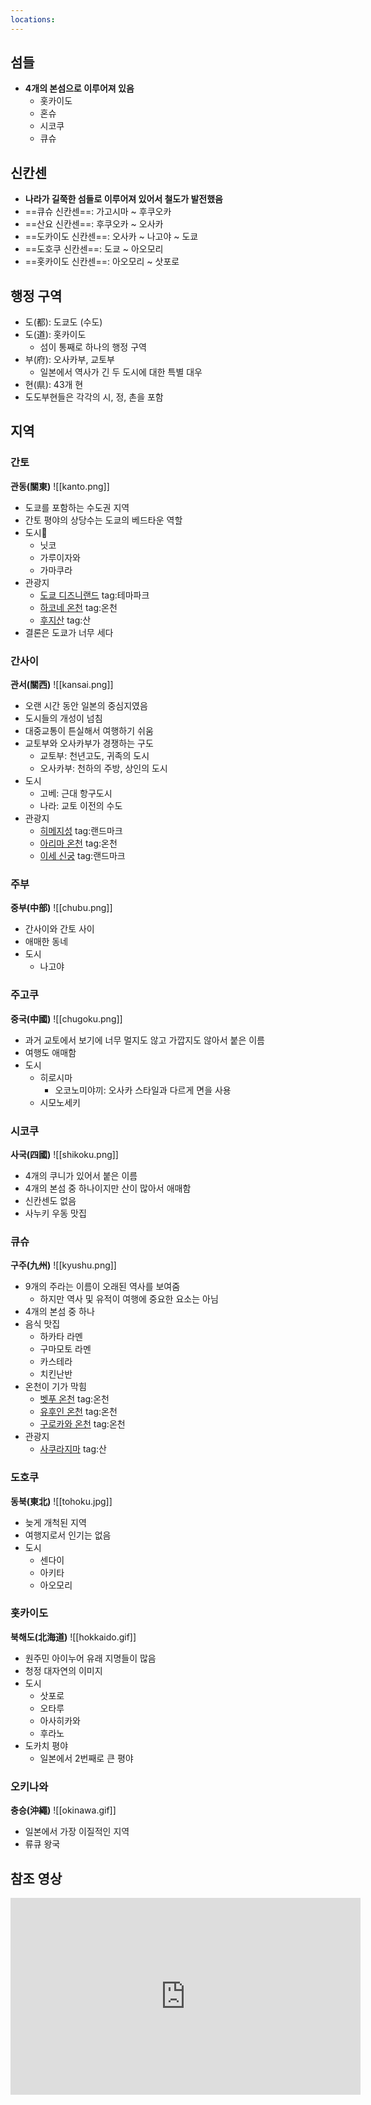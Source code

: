 ```yaml
---
locations: 
---
```

## 섬들
- **4개의 본섬으로 이루어져 있음**
	- 홋카이도
	- 혼슈
	- 시코쿠
	- 큐슈

## 신칸센
- **나라가 길쭉한 섬들로 이루어져 있어서 철도가 발전했음**
- ==큐슈 신칸센==: 가고시마 ~ 후쿠오카
- ==산요 신칸센==: 후쿠오카 ~ 오사카
- ==도카이도 신칸센==: 오사카 ~ 나고야 ~ 도쿄
- ==도호쿠 신칸센==: 도쿄 ~ 아오모리
- ==홋카이도 신칸센==: 아오모리 ~ 삿포로

## 행정 구역
- 도(都): 도쿄도 (수도)
- 도(道): 홋카이도
	- 섬이 통째로 하나의 행정 구역
- 부(府): 오사카부, 교토부
	- 일본에서 역사가 긴 두 도시에 대한 특별 대우
- 현(県): 43개 현
- 도도부현들은 각각의 시, 정, 촌을 포함

## 지역
### 간토
**관동(關東)**
![[kanto.png]]
- 도쿄를 포함하는 수도권 지역
- 간토 평야의 상당수는 도쿄의 베드타운 역할
- 도시
	- 닛코
	- 가루이자와
	- 가마쿠라
- 관광지
	- [도쿄 디즈니랜드](geo:35.6328964,139.8803943) tag:테마파크
	- [하코네 온천](geo:35.2331841,139.1041572) tag:온천
	- [후지산](geo:35.3606255,138.7273634) tag:산
- 결론은 도쿄가 너무 세다

### 간사이
**관서(關西)**
![[kansai.png]]
- 오랜 시간 동안 일본의 중심지였음
- 도시들의 개성이 넘침
- 대중교통이 튼실해서 여행하기 쉬움
- 교토부와 오사카부가 경쟁하는 구도
	- 교토부: 천년고도, 귀족의 도시
	- 오사카부: 천하의 주방, 상인의 도시
- 도시
	- 고베: 근대 항구도시
	- 나라: 교토 이전의 수도
- 관광지
	- [히메지성](geo:34.839449,134.6939047) tag:랜드마크
	- [아리마 온천](geo:34.7978083,135.2476961) tag:온천
	- [이세 신궁](geo:34.4550038,136.7254738) tag:랜드마크

### 주부
**중부(中部)**
![[chubu.png]]
- 간사이와 간토 사이
- 애매한 동네
- 도시
	- 나고야

### 주고쿠
**중국(中國)**
![[chugoku.png]]
- 과거 교토에서 보기에 너무 멀지도 않고 가깝지도 않아서 붙은 이름
- 여행도 애매함
- 도시
	- 히로시마
		- 오코노미야끼: 오사카 스타일과 다르게 면을 사용
	- 시모노세키

### 시코쿠
**사국(四國)**
![[shikoku.png]]
- 4개의 쿠니가 있어서 붙은 이름
- 4개의 본섬 중 하나이지만 산이 많아서 애매함
- 신칸센도 없음
- 사누키 우동 맛집

### 큐슈
**구주(九州)**
![[kyushu.png]]
- 9개의 주라는 이름이 오래된 역사를 보여줌
	- 하지만 역사 및 유적이 여행에 중요한 요소는 아님
- 4개의 본섬 중 하나
- 음식 맛집
	- 하카타 라멘
	- 구마모토 라멘
	- 카스테라
	- 치킨난반
- 온천이 기가 막힘
	- [벳푸 온천](geo:33.2792897,131.5001945) tag:온천
	- [유후인 온천](geo:33.2625917,131.3554211) tag:온천 
	- [구로카와 온천](geo:33.0756358,131.1443953) tag:온천 
- 관광지
	- [사쿠라지마](geo:31.583333,130.65) tag:산 

### 도호쿠
**동북(東北)**
![[tohoku.jpg]]
- 늦게 개척된 지역
- 여행지로서 인기는 없음
- 도시
	- 센다이
	- 아키타
	- 아오모리

### 홋카이도
**북해도(北海道)**
![[hokkaido.gif]]
- 원주민 아이누어 유래 지명들이 많음
- 청정 대자연의 이미지
- 도시
	- 삿포로
	- 오타루
	- 아사히카와
	- 후라노
- 도카치 평야
	- 일본에서 2번째로 큰 평야

### 오키나와
**충승(沖繩)**
![[okinawa.gif]]
- 일본에서 가장 이질적인 지역
- 류큐 왕국

## 참조 영상
<iframe width="560" height="315" src="https://www.youtube.com/embed/fgT8QRAYqaw?si=D2dArzerP9S2rmSd" title="YouTube video player" frameborder="0" allow="accelerometer; autoplay; clipboard-write; encrypted-media; gyroscope; picture-in-picture; web-share" referrerpolicy="strict-origin-when-cross-origin" allowfullscreen></iframe>